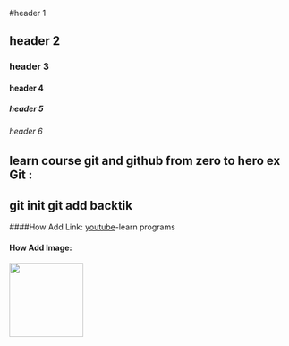 #header 1
## header 2
### header 3
#### header 4
##### header 5
###### header 6

learn course git and github from zero to hero
ex Git :
---
git init
git add 
backtik
---
####How Add Link:
[youtube](https://www.youtube.com/watch?v=ACOiGZoqC8w&list=PLDoPjvoNmBAw4eOj58MZPakHjaO3frVMF)-learn programs


#### How Add Image:
<img src="https://avatars.githubusercontent.com/u/138794145?v=4"  height="132" width="132">
